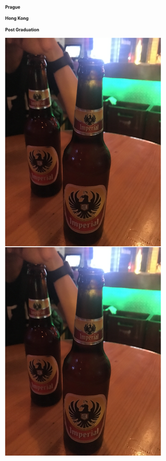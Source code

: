 #### Prague

#### Hong Kong

#### Post Graduation 

<img src="travel/IMG_9624.JPG"/>



<img src="https://github.com/tdong185/home/blob/master/travel/IMG_9624.JPG"/>
